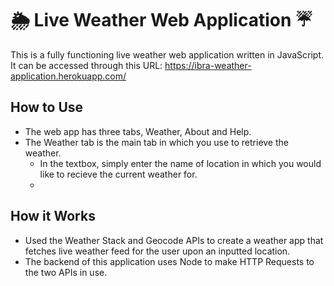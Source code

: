 # 🌦 Live Weather Web Application ☔️
This is a fully functioning live weather web application written in JavaScript.\
It can be accessed through this URL: https://ibra-weather-application.herokuapp.com/

## How to Use
  - The web app has three tabs, Weather, About and Help.
  - The Weather tab is the main tab in which you use to retrieve the weather.
    - In the textbox, simply enter the name of location in which you would like to recieve the current weather for.
    - 

## How it Works
  - Used the Weather Stack and Geocode APIs to create a weather app that fetches live weather feed for the user upon an inputted location.
  - The backend of this application uses Node to make HTTP Requests to the two APIs in use.
